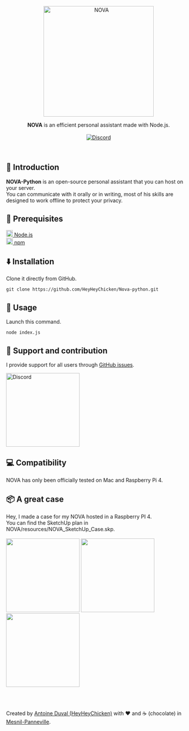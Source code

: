 <div align="center">

<img src="https://github.com/HeyHeyChicken/NOVA/blob/master/resources/github-logo.svg" alt="NOVA" width="300">

**NOVA** is an efficient personal assistant made with Node.js.<br>
<br>
[![Discord](https://img.shields.io/discord/704685696513736765?label=Discord&style=flat&logo=discord)](https://discord.gg/pkWbhDn)
</div>
<br>

## 👋 Introduction

**NOVA-Python** is an open-source personal assistant that you can host on your server.<br/>
You can communicate with it orally or in writing, most of his skills are designed to work offline to protect your privacy.

## 🔧 Prerequisites

[<img src="https://github.com/HeyHeyChicken/Nova-python/blob/main/resources/nodeJSLogo.png" width="18" /> Node.js](https://nodejs.org/)<br/>
[<img src="https://github.com/HeyHeyChicken/Nova-python/blob/main/resources/npmLogo.png" width="18" /> npm](https://npmjs.com/)<br/>

## ⬇️ Installation

Clone it directly from GitHub.
```
git clone https://github.com/HeyHeyChicken/Nova-python.git
```

## 🚀 Usage

Launch this command.
```
node index.js
```

## 🫵 Support and contribution

I provide support for all users through [GitHub issues](//github.com/HeyHeyChicken/Nova-python/issues).

<a href="//discord.gg/pkWbhDn" rel="nofollow"><img src="https://github.com/HeyHeyChicken/NOVA/blob/master/resources/join-us-discord.png" alt="Discord" width="200"></a><br/>


## 💻 Compatibility

NOVA has only been officially tested on Mac and Raspberry Pi 4.

## 📦 A great case

Hey, I made a case for my NOVA hosted in a Raspberry PI 4.<br/>
You can find the SketchUp plan in NOVA/resources/NOVA_SketchUp_Case.skp.<br/><br/>
<img height="200px" src="https://github.com/HeyHeyChicken/Nova-python/blob/main/resources/NOVA_SketchUp_Case.gif">
<img height="200px" src="https://github.com/HeyHeyChicken/Nova-python/blob/main/resources/NOVA_Case_Without.jpeg">
<img height="200px" src="https://github.com/HeyHeyChicken/Nova-python/blob/main/resources/NOVA_Case.jpeg">

<br>
<br>

Created by [Antoine Duval (HeyHeyChicken)](//antoine.cuffel.fr) with ❤ and ☕ (chocolate) in [Mesnil-Panneville](//en.wikipedia.org/wiki/Mesnil-Panneville).
